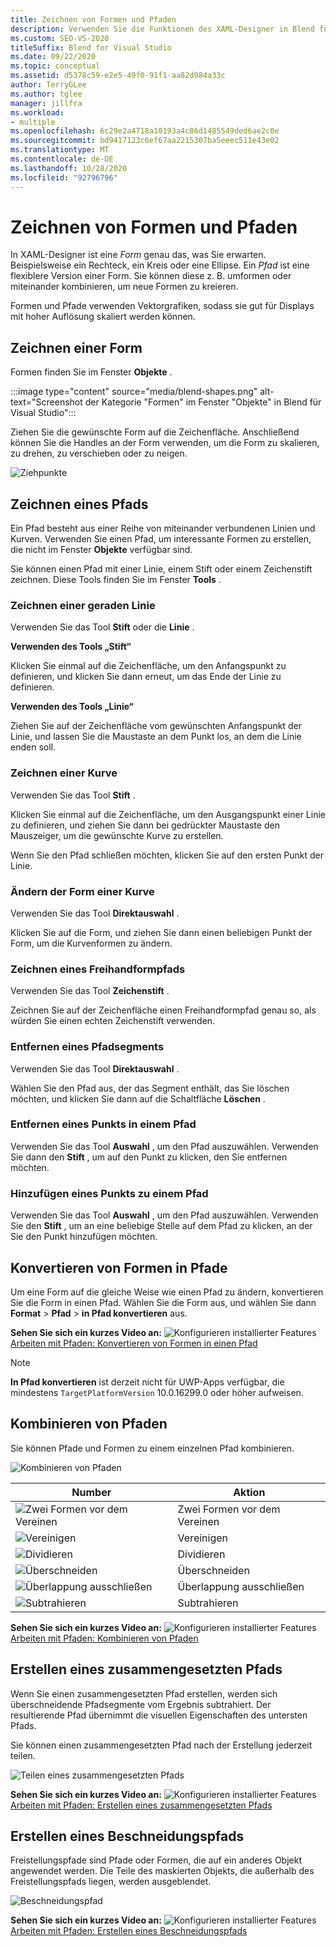 ```yaml
---
title: Zeichnen von Formen und Pfaden
description: Verwenden Sie die Funktionen des XAML-Designer in Blend für Visual Studio, um Pfade und Formen zu zeichnen, zu ändern und zu kombinieren.
ms.custom: SEO-VS-2020
titleSuffix: Blend for Visual Studio
ms.date: 09/22/2020
ms.topic: conceptual
ms.assetid: d5378c59-e2e5-49f0-91f1-aa82d984a33c
author: TerryGLee
ms.author: tglee
manager: jillfra
ms.workload:
- multiple
ms.openlocfilehash: 6c29e2a4718a10193a4c86d1485549ded6ae2c0e
ms.sourcegitcommit: bd9417123c6ef67aa2215307ba5eeec511e43e02
ms.translationtype: MT
ms.contentlocale: de-DE
ms.lasthandoff: 10/28/2020
ms.locfileid: "92796796"
---
```

# <a name="draw-shapes-and-paths"></a>Zeichnen von Formen und Pfaden

In XAML-Designer ist eine *Form* genau das, was Sie erwarten. Beispielsweise ein Rechteck, ein Kreis oder eine Ellipse. Ein *Pfad* ist eine flexiblere Version einer Form. Sie können diese z. B. umformen oder miteinander kombinieren, um neue Formen zu kreieren.

Formen und Pfade verwenden Vektorgrafiken, sodass sie gut für Displays mit hoher Auflösung skaliert werden können.

## <a name="draw-a-shape"></a>Zeichnen einer Form

Formen finden Sie im Fenster **Objekte** .

:::image type="content" source="media/blend-shapes.png" alt-text="Screenshot der Kategorie &quot;Formen&quot; im Fenster &quot;Objekte&quot; in Blend für Visual Studio":::

Ziehen Sie die gewünschte Form auf die Zeichenfläche. Anschließend können Sie die Handles an der Form verwenden, um die Form zu skalieren, zu drehen, zu verschieben oder zu neigen.

![Ziehpunkte](../designers/media/84261e83-3091-4490-ab58-4218b188439e.png)

## <a name="draw-a-path"></a>Zeichnen eines Pfads

Ein Pfad besteht aus einer Reihe von miteinander verbundenen Linien und Kurven. Verwenden Sie einen Pfad, um interessante Formen zu erstellen, die nicht im Fenster **Objekte** verfügbar sind.

Sie können einen Pfad mit einer Linie, einem Stift oder einem Zeichenstift zeichnen. Diese Tools finden Sie im Fenster **Tools** .

### <a name="draw-a-straight-line"></a>Zeichnen einer geraden Linie

Verwenden Sie das Tool **Stift** oder die **Linie** .

**Verwenden des Tools „Stift“**

Klicken Sie einmal auf die Zeichenfläche, um den Anfangspunkt zu definieren, und klicken Sie dann erneut, um das Ende der Linie zu definieren.

**Verwenden des Tools „Linie“**

Ziehen Sie auf der Zeichenfläche vom gewünschten Anfangspunkt der Linie, und lassen Sie die Maustaste an dem Punkt los, an dem die Linie enden soll.

### <a name="draw-a-curve"></a>Zeichnen einer Kurve

Verwenden Sie das Tool **Stift** .

Klicken Sie einmal auf die Zeichenfläche, um den Ausgangspunkt einer Linie zu definieren, und ziehen Sie dann bei gedrückter Maustaste den Mauszeiger, um die gewünschte Kurve zu erstellen.

Wenn Sie den Pfad schließen möchten, klicken Sie auf den ersten Punkt der Linie.

### <a name="change-the-shape-of-a-curve"></a>Ändern der Form einer Kurve

Verwenden Sie das Tool **Direktauswahl** .

Klicken Sie auf die Form, und ziehen Sie dann einen beliebigen Punkt der Form, um die Kurvenformen zu ändern.

### <a name="draw-a-free-form-path"></a>Zeichnen eines Freihandformpfads

Verwenden Sie das Tool **Zeichenstift** .

Zeichnen Sie auf der Zeichenfläche einen Freihandformpfad genau so, als würden Sie einen echten Zeichenstift verwenden.

### <a name="remove-part-of-a-path"></a>Entfernen eines Pfadsegments

Verwenden Sie das Tool **Direktauswahl** .

Wählen Sie den Pfad aus, der das Segment enthält, das Sie löschen möchten, und klicken Sie dann auf die Schaltfläche **Löschen** .

### <a name="remove-a-point-in-a-path"></a>Entfernen eines Punkts in einem Pfad

Verwenden Sie das Tool **Auswahl** , um den Pfad auszuwählen. Verwenden Sie dann den **Stift** , um auf den Punkt zu klicken, den Sie entfernen möchten.

### <a name="add-a-point-to-a-path"></a>Hinzufügen eines Punkts zu einem Pfad

Verwenden Sie das Tool **Auswahl** , um den Pfad auszuwählen. Verwenden Sie den **Stift** , um an eine beliebige Stelle auf dem Pfad zu klicken, an der Sie den Punkt hinzufügen möchten.

## <a name="convert-a-shape-to-a-path"></a>Konvertieren von Formen in Pfade

Um eine Form auf die gleiche Weise wie einen Pfad zu ändern, konvertieren Sie die Form in einen Pfad. Wählen Sie die Form aus, und wählen Sie dann **Format**  >  **Pfad**  >  **in Pfad konvertieren** aus.

**Sehen Sie sich ein kurzes Video an:** ![Konfigurieren installierter Features](../designers/media/bldadminconsoleinitialconfigicon.png) [Arbeiten mit Pfaden: Konvertieren von Formen in einen Pfad](https://www.youtube.com/watch?v=Io5bC0-nH6Q#t=147)

> [!NOTE]
> **In Pfad konvertieren** ist derzeit nicht für UWP-Apps verfügbar, die mindestens `TargetPlatformVersion` 10.0.16299.0 oder höher aufweisen.

## <a name="combine-paths"></a>Kombinieren von Pfaden

Sie können Pfade und Formen zu einem einzelnen Pfad kombinieren.

![Kombinieren von Pfaden](../designers/media/2df17a5d-a338-4ef4-96c5-dae51cc1ca8a.png)

|Number|Aktion|
|-|-|
|![Zwei Formen vor dem Vereinen](../designers/media/b1_1.png)|Zwei Formen vor dem Vereinen|
|![Vereinigen](../designers/media/b1_2.png)|Vereinigen|
|![Dividieren](../designers/media/b1_3.png)|Dividieren|
|![Überschneiden](../designers/media/b1_4.png)|Überschneiden|
|![Überlappung ausschließen](../designers/media/b1_5.png)|Überlappung ausschließen|
|![Subtrahieren](../designers/media/b1_6.png)|Subtrahieren|

**Sehen Sie sich ein kurzes Video an:** ![Konfigurieren installierter Features](../designers/media/bldadminconsoleinitialconfigicon.png) [Arbeiten mit Pfaden: Kombinieren von Pfaden](https://www.youtube.com/watch?v=Io5bC0-nH6Q#t=195)

## <a name="create-a-compound-path"></a>Erstellen eines zusammengesetzten Pfads

Wenn Sie einen zusammengesetzten Pfad erstellen, werden sich überschneidende Pfadsegmente vom Ergebnis subtrahiert. Der resultierende Pfad übernimmt die visuellen Eigenschaften des untersten Pfads.

Sie können einen zusammengesetzten Pfad nach der Erstellung jederzeit teilen.

![Teilen eines zusammengesetzten Pfads](../designers/media/2157a8aa-d9a7-4de4-8de5-b10d28f08a84.png)

**Sehen Sie sich ein kurzes Video an:** ![Konfigurieren installierter Features](../designers/media/bldadminconsoleinitialconfigicon.png) [Arbeiten mit Pfaden: Erstellen eines zusammengesetzten Pfads](https://www.youtube.com/watch?v=Io5bC0-nH6Q)

## <a name="create-a-clipping-path"></a>Erstellen eines Beschneidungspfads

Freistellungspfade sind Pfade oder Formen, die auf ein anderes Objekt angewendet werden. Die Teile des maskierten Objekts, die außerhalb des Freistellungspfads liegen, werden ausgeblendet.

![Beschneidungspfad](../designers/media/22471e98-a841-4f39-a3ef-36090cf5a625.png)

**Sehen Sie sich ein kurzes Video an:** ![Konfigurieren installierter Features](../designers/media/bldadminconsoleinitialconfigicon.png) [Arbeiten mit Pfaden: Erstellen eines Beschneidungspfads](https://www.youtube.com/watch?v=Io5bC0-nH6Q#t=232)
